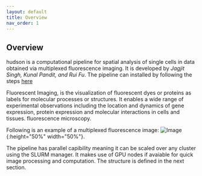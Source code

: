 ```yaml
---
layout: default
title: Overview
nav_order: 1
---
```



## Overview


hudson is a computational pipeline for spatial analysis of single cells in data obtained via multiplexed fluorescence imaging. It is developed by *Jagjit Singh, Kunal Pandit, and Rui Fu*. The pipeline can installed by following the steps [here](https://github.com/nygctech/hudson)

Fluorescent Imaging, is the visualization of fluorescent dyes or proteins as labels for molecular processes or structures. It enables a wide range of experimental observations including the location and dynamics of gene expression, protein expression and molecular interactions in cells and tissues. fluorescence microscopy. 

Following is an example of a multiplexed fluorescence image:
![Image](https://user-images.githubusercontent.com/42875353/185256327-27dfeb89-2cce-4bb7-b617-a434e7cf65dd.png){:height="50%" width="50%"}. 


The pipeline has parallel capibility meaning it can be scaled over any cluster using the SLURM manager. It makes use of GPU nodes if avaiable for quick image processing and computation. The structure is defined in the next section.  

